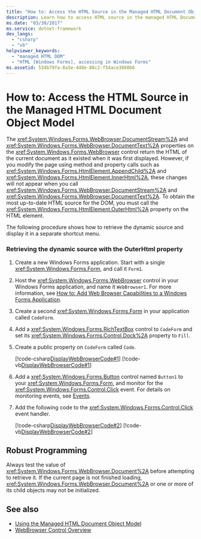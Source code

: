 ```yaml
---
title: "How to: Access the HTML Source in the Managed HTML Document Object Model"
description: Learn how to access HTML source in the managed HTML Document Object Model. Properties return the HTML as it existed when it was first displayed.
ms.date: "03/30/2017"
ms.service: dotnet-framework
dev_langs: 
  - "csharp"
  - "vb"
helpviewer_keywords: 
  - "managed HTML DOM"
  - "HTML [Windows Forms], accessing in Windows Forms"
ms.assetid: 53db79fa-8a5e-448e-88c2-f54ace3860b6
---
```

# How to: Access the HTML Source in the Managed HTML Document Object Model

The <xref:System.Windows.Forms.WebBrowser.DocumentStream%2A> and <xref:System.Windows.Forms.WebBrowser.DocumentText%2A> properties on the <xref:System.Windows.Forms.WebBrowser> control return the HTML of the current document as it existed when it was first displayed. However, if you modify the page using method and property calls such as <xref:System.Windows.Forms.HtmlElement.AppendChild%2A> and <xref:System.Windows.Forms.HtmlElement.InnerHtml%2A>, these changes will not appear when you call <xref:System.Windows.Forms.WebBrowser.DocumentStream%2A> and <xref:System.Windows.Forms.WebBrowser.DocumentText%2A>. To obtain the most up-to-date HTML source for the DOM, you must call the <xref:System.Windows.Forms.HtmlElement.OuterHtml%2A> property on the HTML element.  
  
 The following procedure shows how to retrieve the dynamic source and display it in a separate shortcut menu.  
  
### Retrieving the dynamic source with the OuterHtml property  
  
1. Create a new Windows Forms application. Start with a single <xref:System.Windows.Forms.Form>, and call it `Form1`.  
  
2. Host the <xref:System.Windows.Forms.WebBrowser> control in your Windows Forms application, and name it `WebBrowser1`. For more information, see [How to: Add Web Browser Capabilities to a Windows Forms Application](how-to-add-web-browser-capabilities-to-a-windows-forms-application.md).  
  
3. Create a second <xref:System.Windows.Forms.Form> in your application called `CodeForm`.  
  
4. Add a <xref:System.Windows.Forms.RichTextBox> control to `CodeForm` and set its <xref:System.Windows.Forms.Control.Dock%2A> property to `Fill`.  
  
5. Create a public property on `CodeForm` called `Code`.  
  
     [!code-csharp[DisplayWebBrowserCode#1](~/samples/snippets/csharp/VS_Snippets_Winforms/DisplayWebBrowserCode/CS/CodeForm.cs#1)]
     [!code-vb[DisplayWebBrowserCode#1](~/samples/snippets/visualbasic/VS_Snippets_Winforms/DisplayWebBrowserCode/VB/CodeForm.vb#1)]  
  
6. Add a <xref:System.Windows.Forms.Button> control named `Button1` to your <xref:System.Windows.Forms.Form>, and monitor for the <xref:System.Windows.Forms.Control.Click> event. For details on monitoring events, see [Events](/dotnet/standard/events/index).  
  
7. Add the following code to the <xref:System.Windows.Forms.Control.Click> event handler.  
  
     [!code-csharp[DisplayWebBrowserCode#2](~/samples/snippets/csharp/VS_Snippets_Winforms/DisplayWebBrowserCode/CS/Form1.cs#2)]
     [!code-vb[DisplayWebBrowserCode#2](~/samples/snippets/visualbasic/VS_Snippets_Winforms/DisplayWebBrowserCode/VB/Form1.vb#2)]  
  
## Robust Programming  

 Always test the value of <xref:System.Windows.Forms.WebBrowser.Document%2A> before attempting to retrieve it. If the current page is not finished loading, <xref:System.Windows.Forms.WebBrowser.Document%2A> or one or more of its child objects may not be initialized.  
  
## See also

- [Using the Managed HTML Document Object Model](using-the-managed-html-document-object-model.md)
- [WebBrowser Control Overview](webbrowser-control-overview.md)
